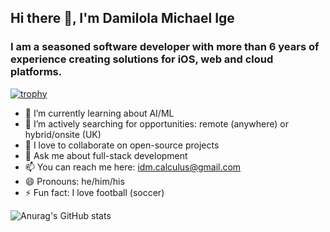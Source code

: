 ## Hi there 👋, I'm Damilola Michael Ige

### I am a seasoned software developer with more than 6 years of experience creating solutions for iOS, web and cloud platforms.

[![trophy](https://github-profile-trophy.vercel.app/?username=idmcalculus&theme=onedark)](https://github.com/ryo-ma/github-profile-trophy)

<!-- -  I’m currently working on ****** (soon to be revealed) -->
- 🌱 I’m currently learning about AI/ML
- 🔭 I’m actively searching for opportunities: remote (anywhere) or hybrid/onsite (UK)
- 👯 I love to collaborate on open-source projects
- 💬 Ask me about full-stack development
- 📫 You can reach me here: idm.calculus@gmail.com
- 😄 Pronouns: he/him/his
- ⚡ Fun fact: I love football (soccer)

![Anurag's GitHub stats](https://github-readme-stats.vercel.app/api?username=idmcalculus&show_icons=true&theme=radical)
